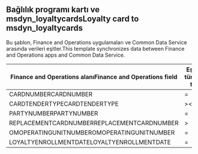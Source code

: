 ## <a name="loyalty-card-to-msdyn_loyaltycards"></a><span data-ttu-id="237ca-101">Bağlılık programı kartı ve msdyn_loyaltycards</span><span class="sxs-lookup"><span data-stu-id="237ca-101">Loyalty card to msdyn_loyaltycards</span></span>

<span data-ttu-id="237ca-102">Bu şablon, Finance and Operations uygulamaları ve Common Data Service arasında verileri eşitler.</span><span class="sxs-lookup"><span data-stu-id="237ca-102">This template synchronizes data between Finance and Operations apps and Common Data Service.</span></span>

<span data-ttu-id="237ca-103">Finance and Operations alanı</span><span class="sxs-lookup"><span data-stu-id="237ca-103">Finance and Operations field</span></span> | <span data-ttu-id="237ca-104">Eşleme türü</span><span class="sxs-lookup"><span data-stu-id="237ca-104">Map type</span></span> | <span data-ttu-id="237ca-105">Diğer Dynamics 365 alanı</span><span class="sxs-lookup"><span data-stu-id="237ca-105">Other Dynamics 365 field</span></span> | <span data-ttu-id="237ca-106">Varsayılan değer</span><span class="sxs-lookup"><span data-stu-id="237ca-106">Default value</span></span>
---|---|---|---
<span data-ttu-id="237ca-107">CARDNUMBER</span><span class="sxs-lookup"><span data-stu-id="237ca-107">CARDNUMBER</span></span> | = | <span data-ttu-id="237ca-108">msdyn_cardnumber</span><span class="sxs-lookup"><span data-stu-id="237ca-108">msdyn_cardnumber</span></span> | 
<span data-ttu-id="237ca-109">CARDTENDERTYPE</span><span class="sxs-lookup"><span data-stu-id="237ca-109">CARDTENDERTYPE</span></span> | >< | <span data-ttu-id="237ca-110">msdyn_cardtendertype</span><span class="sxs-lookup"><span data-stu-id="237ca-110">msdyn_cardtendertype</span></span> | 
<span data-ttu-id="237ca-111">PARTYNUMBER</span><span class="sxs-lookup"><span data-stu-id="237ca-111">PARTYNUMBER</span></span> | = | <span data-ttu-id="237ca-112">msdyn_partynumber</span><span class="sxs-lookup"><span data-stu-id="237ca-112">msdyn_partynumber</span></span> | 
<span data-ttu-id="237ca-113">REPLACEMENTCARDNUMBER</span><span class="sxs-lookup"><span data-stu-id="237ca-113">REPLACEMENTCARDNUMBER</span></span> | > | <span data-ttu-id="237ca-114">msdyn_replacementcardnumber</span><span class="sxs-lookup"><span data-stu-id="237ca-114">msdyn_replacementcardnumber</span></span> | 
<span data-ttu-id="237ca-115">OMOPERATINGUNITNUMBER</span><span class="sxs-lookup"><span data-stu-id="237ca-115">OMOPERATINGUNITNUMBER</span></span> | = | <span data-ttu-id="237ca-116">msdyn_operatingunitnumber</span><span class="sxs-lookup"><span data-stu-id="237ca-116">msdyn_operatingunitnumber</span></span> | 
<span data-ttu-id="237ca-117">LOYALTYENROLLMENTDATE</span><span class="sxs-lookup"><span data-stu-id="237ca-117">LOYALTYENROLLMENTDATE</span></span> | = | <span data-ttu-id="237ca-118">msdyn_enrollmentdate</span><span class="sxs-lookup"><span data-stu-id="237ca-118">msdyn_enrollmentdate</span></span> | 
